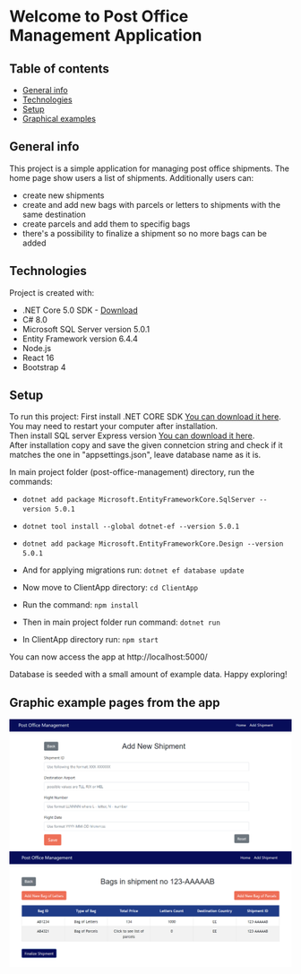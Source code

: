 # Welcome to Post Office Management Application

## Table of contents
* [General info](#general-info)
* [Technologies](#technologies)
* [Setup](#setup)
* [Graphical examples](#graphic-example-pages-from-the-app)

## General info
This project is a simple application for managing post office shipments. The home page show users a list of shipments.
Additionally users can:
 * create new shipments 
 * create and add new bags with parcels or letters to shipments with the same destination
 * create parcels and add them to specifig bags
 * there's a possibility to finalize a shipment so no more bags can be added
	
## Technologies
Project is created with:
* .NET Core 5.0 SDK - [Download](https://dotnet.microsoft.com/download)
* C# 8.0
* Microsoft SQL Server version 5.0.1 
* Entity Framework version 6.4.4
* Node.js
* React 16
* Bootstrap 4
	
## Setup
To run this project:
First install .NET CORE SDK [You can download it here](https://dotnet.microsoft.com/download). You may need to restart your computer after installation.
<br>
Then install SQL server Express version [You can download it here](https://www.microsoft.com/en-us/sql-server/sql-server-downloads).
<br>
After installation copy and save the given connetcion string and check if it matches the one in "appsettings.json", leave database name as it is.

In main project folder (post-office-management) directory, run the commands:
- `dotnet add package Microsoft.EntityFrameworkCore.SqlServer --version 5.0.1`
- `dotnet tool install --global dotnet-ef --version 5.0.1`
- `dotnet add package Microsoft.EntityFrameworkCore.Design --version 5.0.1`
- And for applying migrations run: `dotnet ef database update`

- Now move to ClientApp directory: `cd ClientApp`
- Run the command: `npm install`

- Then in main project folder run command: `dotnet run`

- In ClientApp directory run: `npm start`

You can now access the app at http://localhost:5000/

Database is seeded with a small amount of example data. Happy exploring!

## Graphic example pages from the app
![Add Shipment](post-office-add-shipment-page.png)
![Bags List](post-office-get-bags-list-page.png)

